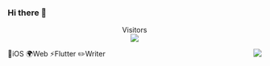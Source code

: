 ### Hi there 👋

<p align="center"> 
  Visitors<br><img src="https://profile-counter.glitch.me/ijinfeng/count.svg" />
</p>

<img align="right" src="https://github-readme-stats.vercel.app/api?username=ijinfeng&show_icons=true&icon_color=0366d6&text_color=24292e&bg_color=ffffff&hide_title=true" />

📱iOS
🌍Web
⚡️Flutter
✏️Writer

<!--
**ijinfeng/ijinfeng** is a ✨ _special_ ✨ repository because its `README.md` (this file) appears on your GitHub profile.

Here are some ideas to get you started:

- 🔭 I’m currently working on ...
- 🌱 I’m currently learning ...
- 👯 I’m looking to collaborate on ...
- 🤔 I’m looking for help with ...
- 💬 Ask me about ...
- 📫 How to reach me: ...
- 😄 Pronouns: ...
- ⚡ Fun fact: ...
-->
